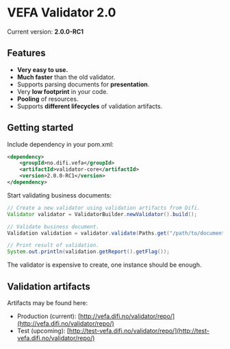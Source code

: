 # VEFA Validator 2.0

Current version: **2.0.0-RC1**


## Features

* **Very easy to use.**
* **Much faster** than the old validator.
* Supports parsing documents for **presentation**.
* Very **low footprint** in your code.
* **Pooling** of resources.
* Supports **different lifecycles** of validation artifacts.


## Getting started

Include dependency in your pom.xml:

```xml
<dependency>
	<groupId>no.difi.vefa</groupId>
	<artifactId>validator-core</artifactId>
	<version>2.0.0-RC1</version>
</dependency>
```

Start validating business documents:

```java
// Create a new validator using validation artifacts from Difi.
Validator validator = ValidatorBuilder.newValidator().build();

// Validate business document.
Validation validation = validator.validate(Paths.get("/path/to/document.xml"));

// Print result of validation.
System.out.println(validation.getReport().getFlag());
```

The validator is expensive to create, one instance should be enough.


## Validation artifacts

Artifacts may be found here:

* Production (current): [http://vefa.difi.no/validator/repo/](http://vefa.difi.no/validator/repo/)
* Test (upcoming): [http://test-vefa.difi.no/validator/repo/](http://test-vefa.difi.no/validator/repo/)
